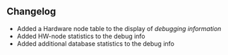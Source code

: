 ## Changelog

- Added a Hardware node table to the display of *debugging information*
- Added HW-node statistics to the debug info
- Added additional database statistics to the debug info
